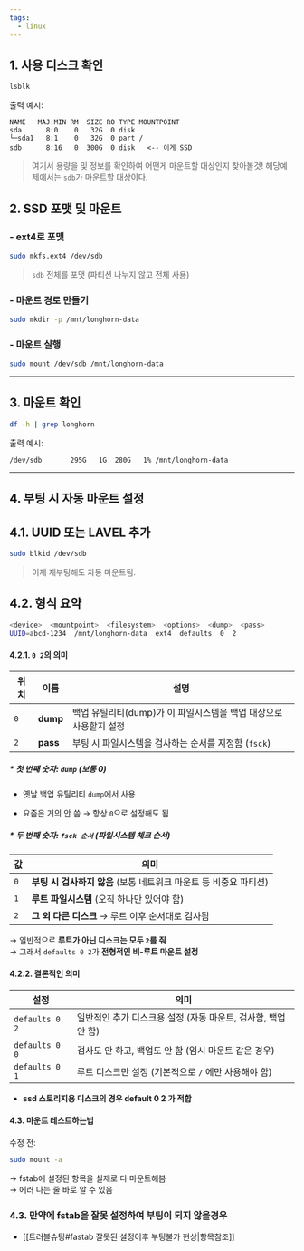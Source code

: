 ```yaml
---
tags:
  - linux
---
```

## 1. 사용 디스크 확인

```bash
lsblk
```

출력 예시:

```
NAME   MAJ:MIN RM  SIZE RO TYPE MOUNTPOINT
sda      8:0    0   32G  0 disk
└─sda1   8:1    0   32G  0 part /
sdb      8:16   0  300G  0 disk   <-- 이게 SSD
```

> 여기서 용량을 및 정보를 확인하여 어떤게 마운트할 대상인지 찾아볼것!
> 해당예제에서는 `sdb`가 마운트할 대상이다.
> 
## 2. SSD 포맷 및 마운트

### - ext4로 포맷

```bash
sudo mkfs.ext4 /dev/sdb
```

> `sdb` 전체를 포맷 (파티션 나누지 않고 전체 사용)

### - 마운트 경로 만들기

```bash
sudo mkdir -p /mnt/longhorn-data
```
### - 마운트 실행

```bash
sudo mount /dev/sdb /mnt/longhorn-data
```

---

## 3. 마운트 확인

```bash
df -h | grep longhorn
```

출력 예시:

```
/dev/sdb       295G   1G  280G   1% /mnt/longhorn-data
```

---

## 4. 부팅 시 자동 마운트 설정

## 4.1. UUID 또는 LAVEL 추가
```bash
sudo blkid /dev/sdb
```

> 이제 재부팅해도 자동 마운트됨.

## 4.2. 형식 요약

```bash
<device>  <mountpoint>  <filesystem>  <options>  <dump>  <pass>
UUID=abcd-1234  /mnt/longhorn-data  ext4  defaults  0  2

```
#### 4.2.1. `0 2`의 의미

| 위치  | 이름       | 설명                                      |
| --- | -------- | --------------------------------------- |
| `0` | **dump** | 백업 유틸리티(dump)가 이 파일시스템을 백업 대상으로 사용할지 설정 |
| `2` | **pass** | 부팅 시 파일시스템을 검사하는 순서를 지정함 (`fsck`)       |
##### * 첫 번째 숫자: `dump` (보통 0)

- 옛날 백업 유틸리티 `dump`에서 사용
    
- 요즘은 거의 안 씀 → 항상 `0`으로 설정해도 됨

##### * 두 번째 숫자: `fsck 순서` (파일시스템 체크 순서)

|값|의미|
|---|---|
|`0`|**부팅 시 검사하지 않음** (보통 네트워크 마운트 등 비중요 파티션)|
|`1`|**루트 파일시스템** (오직 하나만 있어야 함)|
|`2`|**그 외 다른 디스크** → 루트 이후 순서대로 검사됨|

→ 일반적으로 **루트가 아닌 디스크는 모두 `2`를 줘**  
→ 그래서 `defaults 0 2`가 **전형적인 비-루트 마운트 설정**

#### 4.2.2. 결론적인 의미

| 설정             | 의미                                    |
| -------------- | ------------------------------------- |
| `defaults 0 2` | 일반적인 추가 디스크용 설정 (자동 마운트, 검사함, 백업 안 함) |
| `defaults 0 0` | 검사도 안 하고, 백업도 안 함 (임시 마운트 같은 경우)      |
| `defaults 0 1` | 루트 디스크만 설정 (기본적으로 `/` 에만 사용해야 함)      |
- **ssd 스토리지용 디스크의 경우 default 0 2 가 적합**
#### 4.3. 마운트 테스트하는법

수정 전:
```bash
sudo mount -a
```

→ fstab에 설정된 항목을 실제로 다 마운트해봄  
→ 에러 나는 줄 바로 알 수 있음

### 4.3. 만약에 fstab을 잘못 설정하여 부팅이 되지 않을경우
- [[트러블슈팅#fastab 잘못된 설정이후 부팅불가 현상|항목참조]]